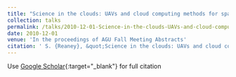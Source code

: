 ```yaml
---
title: "Science in the clouds: UAVs and cloud computing methods for spatial diffuse pollution risk assessment (Invited)"
collection: talks
permalink: /talks/2010-12-01-Science-in-the-clouds-UAVs-and-cloud-computing-methods-for-spatial-diffuse-pollution-risk-assessment-Invited
date: 2010-12-01
venue: 'In the proceedings of AGU Fall Meeting Abstracts'
citation: ' S. {Reaney}, &quot;Science in the clouds: UAVs and cloud computing methods for spatial diffuse pollution risk assessment (Invited).&quot; In the proceedings of AGU Fall Meeting Abstracts, 2010.'
---
```

Use [Google Scholar](https://scholar.google.com/scholar?q=Science+in+the+clouds:+UAVs+and+cloud+computing+methods+for+spatial+diffuse+pollution+risk+assessment+(Invited)){:target="_blank"} for full citation